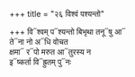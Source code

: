 +++
title = "२६ विश्वं पश्यन्तो"

+++
वि᳓श्वम् प᳓श्यन्तो बिभृथा तनू᳓षु आ᳓  
ते᳓ना नो अ᳓धि वोचत  
क्षमा᳓ र᳓पो मरुत आ᳓तुरस्य न  
इ᳓ष्कर्ता वि᳓ह्रुतम् पु᳓नः